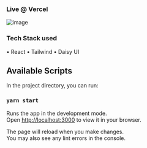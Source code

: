 ### Live @ Vercel
![image](https://user-images.githubusercontent.com/81632171/157015241-203f29bd-0c1a-4ad3-8b45-aa1886bf33c0.png)

### Tech Stack used 
• React
• Tailwind
• Daisy UI


## Available Scripts

In the project directory, you can run:

### `yarn start`

Runs the app in the development mode.\
Open [http://localhost:3000](http://localhost:3000) to view it in your browser.

The page will reload when you make changes.\
You may also see any lint errors in the console.
